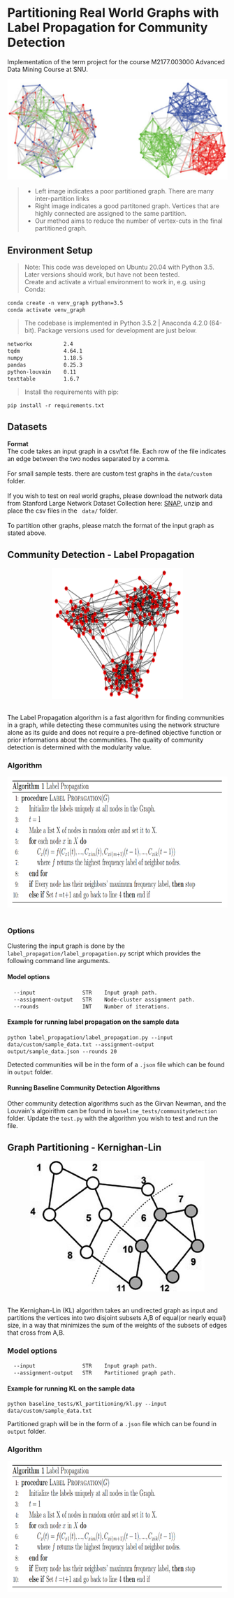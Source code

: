 # Partitioning Real World Graphs with <br/> Label Propagation for Community Detection
Implementation of the term project for the course M2177.003000 Advanced Data Mining Course at SNU.<br/> 

![Real World Graph Partitioning](readme_img/intro.png)<br/>
> - Left image indicates a poor partitioned graph. There are many inter-partition links <br/>
> - Right image indicates a good partitoned graph. Vertices that are highly connected are assigned to the same partition.<br/>
> - Our method aims to reduce the number of vertex-cuts in the final partitioned graph. 


## Environment Setup
> Note: This code was developed on Ubuntu 20.04 with Python 3.5. Later versions should work, but have not been tested.<br/>
> Create and activate a virtual environment to work in, e.g. using Conda: <br/>

```
conda create -n venv_graph python=3.5
conda activate venv_graph
```
> The codebase is implemented in Python 3.5.2 | Anaconda 4.2.0 (64-bit). Package versions used for development are just below.
```
networkx          2.4
tqdm              4.64.1
numpy             1.18.5
pandas            0.25.3        
python-louvain    0.11
texttable         1.6.7
```

> Install the requirements with pip:
```
pip install -r requirements.txt
```
## Datasets
<b>Format</b><br/> 
The code takes an input graph in a csv/txt file. Each row of the file indicates an edge between the two nodes separated by a comma.<br/><br/>
For small sample tests. there are custom test graphs in the  ` data/custom ` folder. <br/><br/>
If you wish to test on real world graphs, please download the network data from Stanford Large Network Dataset Collection here: <a href="https://snap.stanford.edu/data/" target="_blank">SNAP</a>, unzip and place the csv files in the ` data/`  folder.  <br/><br/>
To partition other graphs, please match the format of the input graph as stated above. 

## Community Detection - Label Propagation 
<p align= "center">
<img src="readme_img/cluster.png" width="300" height="300" alt="Clustering" class="center"/><br/><br/>
</p>
The Label Propagation algorithm is a fast algorithm for finding communities in a graph, while detecting these communites using the network structure alone as its guide and does not require a pre-defined objective function or prior informations about the communities. The quality of community detection is determined with the modularity value.

### Algorithm 
<p align= "center">
<img src="readme_img/algo_label.png" width="750" height="300" alt="Clustering" class="center"/><br/><br/>
</p>

### Options

Clustering the input graph is done by the `label_propagation/label_propagation.py` script which provides the following command line arguments. <br/>

#### Model options

```
  --input               STR    Input graph path.                                     
  --assignment-output   STR    Node-cluster assignment path.                     
  --rounds              INT    Number of iterations.      
```
#### Example for running label propagation on the sample data
```
python label_propagation/label_propagation.py --input data/custom/sample_data.txt --assignment-output output/sample_data.json --rounds 20
```
Detected communities will be in the form of a `.json` file which can be found in  `output` folder. <br/>

#### Running Baseline Community Detection Algorithms
Other community detection algorithms such as the Girvan Newman, and the Louvain's algoirithm can be found in `baseline_tests/communitydetection` folder. Update the `test.py` with the algorithm you wish to test and run the file. 

## Graph Partitioning - Kernighan-Lin 
<p align= "center">
<img src="readme_img/kl.png" width="400" height="300" alt="KL" class="center" /><br/><br/>
</p>
The Kernighan-Lin (KL) algorithm takes an undirected graph as input and partitions the vertices into two disjoint subsets A,B of equal(or nearly equal) size, in a way that minimizes the sum of the weights of the subsets of edges that cross from A,B.

### Model options

```
  --input               STR    Input graph path. 
  --assignment-output   STR    Partitioned graph path.                                             
```
#### Example for running KL on the sample data
```
python baseline_tests/Kl_partitioning/kl.py --input data/custom/sample_data.txt  
```
Partitioned graph will be in the form of a `.json` file which can be found in  `output` folder. <br/>

### Algorithm
<p align= "center">
<img src="readme_img/algo_label.png" width="750" height="300" alt="Clustering" class="center"/><br/><br/>
</p>